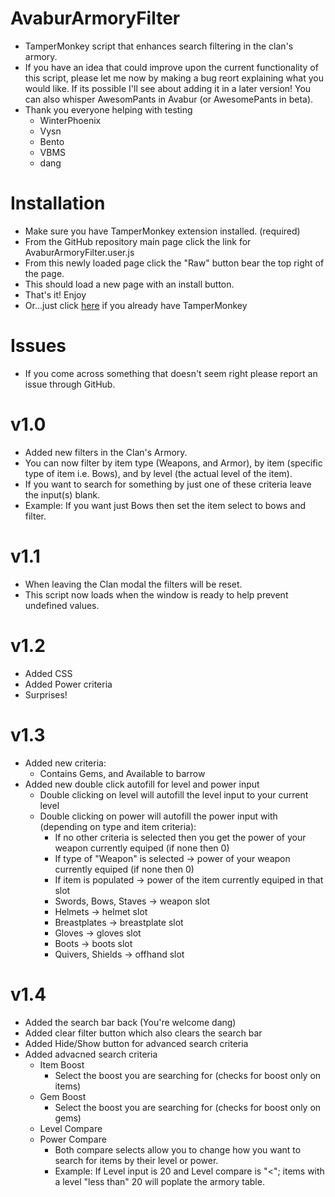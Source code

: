# AvaburArmoryFilter
- TamperMonkey script that enhances search filtering in the clan's armory.
- If you have an idea that could improve upon the current functionality of this script, please let me now by making a bug reort explaining what you would like. If its possible I'll see about adding it in a later version! You can also whisper AwesomPants in Avabur (or AwesomePants in beta).
- Thank you everyone helping with testing
  - WinterPhoenix
  - Vysn
  - Bento
  - VBMS
  - dang


# Installation
- Make sure you have TamperMonkey extension installed. (required)
- From the GitHub repository main page click the link for AvaburArmoryFilter.user.js
- From this newly loaded page click the "Raw" button bear the top right of the page.
- This should load a new page with an install button.
- That's it! Enjoy
- Or...just click [here](https://github.com/theCanadianHat/AvaburArmoryFilter/raw/master/AvaburArmoryFilter.user.js) if you already have TamperMonkey

# Issues
- If you come across something that doesn't seem right please report an issue through GitHub.

# v1.0
- Added new filters in the Clan's Armory. 
- You can now filter by item type (Weapons, and Armor), by item (specific type of item i.e. Bows), and by level (the actual level of the item). 
- If you want to search for something by just one of these criteria leave the input(s) blank. 
- Example: If you want just Bows then set the item select to bows and filter.

# v1.1
- When leaving the Clan modal the filters will be reset.
- This script now loads when the window is ready to help prevent undefined values.

# v1.2
- Added CSS 
- Added Power criteria
- Surprises!

# v1.3
- Added new criteria: 
  - Contains Gems, and Available to barrow 
- Added new double click autofill for level and power input
  - Double clicking on level will autofill the level input to your current level
  - Double clicking on power will autofill the power input with (depending on type and item criteria):
    - If no other criteria is selected then you get the power of your weapon currently equiped (if none then 0)
    - If type of "Weapon" is selected -> power of your weapon currently equiped (if none then 0)
    - If item is populated -> power of the item currently equiped in that slot
    - Swords, Bows, Staves -> weapon slot
    - Helmets -> helmet slot
    - Breastplates -> breastplate slot
    - Gloves -> gloves slot
    - Boots -> boots slot
    - Quivers, Shields -> offhand slot

# v1.4
- Added the search bar back (You're welcome dang)
- Added clear filter button which also clears the search bar
- Added Hide/Show button for advanced search criteria
- Added advacned search criteria
  - Item Boost
    - Select the boost you are searching for (checks for boost only on items)
  - Gem Boost
    - Select the boost you are searching for (checks for boost only on gems)
  - Level Compare
  - Power Compare
    - Both compare selects allow you to change how you want to search for items by their level or power.
    - Example: If Level input is 20 and Level compare is "<"; items with a level "less than" 20 will poplate the armory table.
